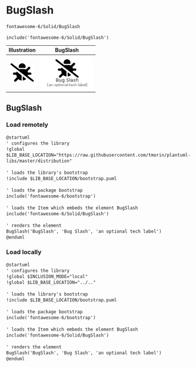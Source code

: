 # BugSlash


```text
fontawesome-6/Solid/BugSlash
```

```text
include('fontawesome-6/Solid/BugSlash')
```



| Illustration | BugSlash |
| :---: | :---: |
| ![illustration for Illustration](../../fontawesome-6/Solid/BugSlash.png) | ![illustration for BugSlash](../../fontawesome-6/Solid/BugSlash.Local.png) |




## BugSlash

### Load remotely
```plantuml
@startuml
' configures the library
!global $LIB_BASE_LOCATION="https://raw.githubusercontent.com/tmorin/plantuml-libs/master/distribution"

' loads the library's bootstrap
!include $LIB_BASE_LOCATION/bootstrap.puml

' loads the package bootstrap
include('fontawesome-6/bootstrap')

' loads the Item which embeds the element BugSlash
include('fontawesome-6/Solid/BugSlash')

' renders the element
BugSlash('BugSlash', 'Bug Slash', 'an optional tech label')
@enduml
```

### Load locally
```plantuml
@startuml
' configures the library
!global $INCLUSION_MODE="local"
!global $LIB_BASE_LOCATION="../.."

' loads the library's bootstrap
!include $LIB_BASE_LOCATION/bootstrap.puml

' loads the package bootstrap
include('fontawesome-6/bootstrap')

' loads the Item which embeds the element BugSlash
include('fontawesome-6/Solid/BugSlash')

' renders the element
BugSlash('BugSlash', 'Bug Slash', 'an optional tech label')
@enduml
```

